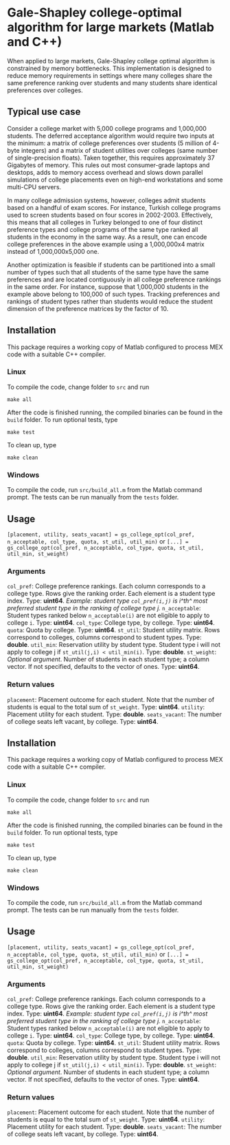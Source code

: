 # Gale-Shapley college-optimal algorithm for large markets (Matlab and C++)

When applied to large markets, Gale-Shapley college optimal algorithm is constrained by memory bottlenecks. This implementation is designed to reduce memory requirements in settings where many colleges share the same preference ranking over students and many students share identical preferences over colleges.

## Typical use case ##
Consider a college market with 5,000 college programs and 1,000,000 students. The deferred acceptance algorithm would require two inputs at the minimum: a matrix of college preferences over students (5 million of 4-byte integers) and a matrix of student utilities over colleges (same number of single-precision floats). Taken together, this requires approximately 37 Gigabytes of memory. This rules out most consumer-grade laptops and desktops, adds to memory access overhead and slows down parallel simulations of college placements even on high-end workstations and some multi-CPU servers.

In many college admission systems, however, colleges admit students based on a handful of exam scores. For instance, Turkish college programs used to screen students based on four scores in 2002-2003. Effectively, this means that all colleges in Turkey belonged to one of four distinct preference types and college programs of the same type ranked all students in the economy in the same way. As a result, one can encode college preferences in the above example using a 1,000,000x4 matrix instead of 1,000,000x5,000 one.

Another optimization is feasible if students can be partitioned into a small number of types such that all students of the same type have the same preferences and are located contiguously in all college preference rankings in the same order. For instance, suppose that 1,000,000 students in the example above belong to 100,000 of such types. Tracking preferences and rankings of student types rather than students would reduce the student dimension of the preference matrices by the factor of 10.

## Installation ##
This package requires a working copy of Matlab configured to process MEX code with a suitable C++ compiler.

### Linux ###
To compile the code, change folder to `src` and run
```
make all
```
After the code is finished running, the compiled binaries can be found in the `build` folder.
To run optional tests, type
```
make test
```
To clean up, type
```
make clean
```

### Windows ###
To compile the code, run `src/build_all.m` from the Matlab command prompt.
The tests can be run manually from the `tests` folder.

## Usage ##

`[placement, utility, seats_vacant] = gs_college_opt(col_pref, n_acceptable, col_type, quota, st_util, util_min)`
or
`[...] = gs_college_opt(col_pref, n_acceptable, col_type, quota, st_util, util_min, st_weight)`

### Arguments ###
`col_pref`: College preference rankings. Each column corresponds to a college type. Rows give the ranking order. Each element is a student type index. Type: **uint64**. 
_Example: student type `col_pref(i,j)` is i^th^ most preferred student type in the ranking of college type j._
`n_acceptable`: Student types ranked below `n_acceptable(i)` are not eligible to apply to college `i`. Type: **uint64**.
`col_type`: College type, by college. Type: **uint64**.
`quota`: Quota by college. Type: **uint64**.
`st_util`: Student utility matrix. Rows correspond to colleges, columns correspond to student types. Type: **double**.
`util_min`: Reservation utility by student type. Student type i will not apply to college j if `st_util(j,i) < util_min(i)`. Type: **double**.
`st_weight`: _Optional argument_. Number of students in each student type; a column vector. If not specified, defaults to the vector of ones. Type: **uint64**.

### Return values ###
`placement`: Placement outcome for each student. Note that the number of students is equal to the total sum of `st_weight`. Type: **uint64**.
`utility`: Placement utility for each student. Type: **double**.
`seats_vacant`: The number of college seats left vacant, by college. Type: **uint64**.

## Installation ##
This package requires a working copy of Matlab configured to process MEX code with a suitable C++ compiler.

### Linux ###
To compile the code, change folder to `src` and run
```
make all
```
After the code is finished running, the compiled binaries can be found in the `build` folder.
To run optional tests, type
```
make test
```
To clean up, type
```
make clean
```

### Windows ###
To compile the code, run `src/build_all.m` from the Matlab command prompt.
The tests can be run manually from the `tests` folder.

## Usage ##

`[placement, utility, seats_vacant] = gs_college_opt(col_pref, n_acceptable, col_type, quota, st_util, util_min)`
or
`[...] = gs_college_opt(col_pref, n_acceptable, col_type, quota, st_util, util_min, st_weight)`

### Arguments ###
`col_pref`: College preference rankings. Each column corresponds to a college type. Rows give the ranking order. Each element is a student type index. Type: **uint64**. 
_Example: student type `col_pref(i,j)` is i^th^ most preferred student type in the ranking of college type j._
`n_acceptable`: Student types ranked below `n_acceptable(i)` are not eligible to apply to college `i`. Type: **uint64**.
`col_type`: College type, by college. Type: **uint64**.
`quota`: Quota by college. Type: **uint64**.
`st_util`: Student utility matrix. Rows correspond to colleges, columns correspond to student types. Type: **double**.
`util_min`: Reservation utility by student type. Student type i will not apply to college j if `st_util(j,i) < util_min(i)`. Type: **double**.
`st_weight`: _Optional argument_. Number of students in each student type; a column vector. If not specified, defaults to the vector of ones. Type: **uint64**.

### Return values ###
`placement`: Placement outcome for each student. Note that the number of students is equal to the total sum of `st_weight`. Type: **uint64**.
`utility`: Placement utility for each student. Type: **double**.
`seats_vacant`: The number of college seats left vacant, by college. Type: **uint64**.